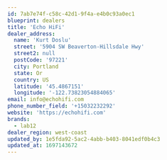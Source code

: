 ```yaml
---
id: 7ab7e74f-c58c-42d1-9f4a-e4b0c93a0ec1
blueprint: dealers
title: 'Echo HiFi'
dealer_address:
  name: 'Kurt Doslu'
  street: '5904 SW Beaverton-Hillsdale Hwy'
  street2: null
  postCode: '97221'
  city: Portland
  state: Or
  country: US
  latitude: '45.4867151'
  longitude: '-122.73823054884065'
email: info@echohifi.com
phone_number_field: '+15032232292'
website: 'https://echohifi.com'
brands:
  - lab12
dealer_region: west-coast
updated_by: 1e5fda92-5ac2-4abb-b403-8041edf0b4c3
updated_at: 1697143672
---
```

